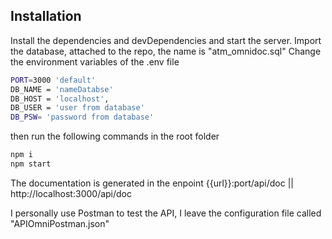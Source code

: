 ## Installation

Install the dependencies and devDependencies and start the server.
Import the database, attached to the repo, the name is "atm_omnidoc.sql"
Change the environment variables of the .env file

```sh
PORT=3000 'default'
DB_NAME = 'nameDatabse'
DB_HOST = 'localhost',
DB_USER = 'user from database'
DB_PSW= 'password from database'
```

then run the following commands in the root folder

```sh
npm i
npm start
```

The documentation is generated in the enpoint {{url}}:port/api/doc || http://localhost:3000/api/doc

I personally use Postman to test the API, I leave the configuration file called "APIOmniPostman.json"
